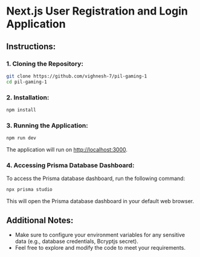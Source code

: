 
# Next.js User Registration and Login Application


## Instructions:

### 1. Cloning the Repository:
```bash
git clone https://github.com/vighnesh-7/pil-gaming-1
cd pil-gaming-1
```

### 2. Installation:
```bash
npm install
```

### 3. Running the Application:
```bash
npm run dev
```

The application will run on [http://localhost:3000](http://localhost:3000).

### 4. Accessing Prisma Database Dashboard:
To access the Prisma database dashboard, run the following command:
```bash
npx prisma studio
```

This will open the Prisma database dashboard in your default web browser.

## Additional Notes:
* Make sure to configure your environment variables for any sensitive data (e.g., database credentials, Bcryptjs secret).
* Feel free to explore and modify the code to meet your requirements.
